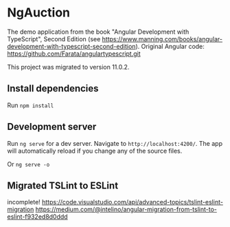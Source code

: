 # NgAuction
The demo application from the book "Angular Development with TypeScript", Second Edition (see https://www.manning.com/books/angular-development-with-typescript-second-edition). 
Original Angular code: https://github.com/Farata/angulartypescript.git

This project was migrated to version 11.0.2.

## Install dependencies
Run `npm install`

## Development server

Run `ng serve` for a dev server. Navigate to `http://localhost:4200/`. The app will automatically reload if you change any of the source files.

Or `ng serve -o`


## Migrated TSLint to ESLint
incomplete!
https://code.visualstudio.com/api/advanced-topics/tslint-eslint-migration
https://medium.com/@intelino/angular-migration-from-tslint-to-eslint-f932ed8d0ddd

